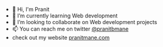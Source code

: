 - 👋 Hi, I'm Pranit
- 🌱 I’m currently learning Web development
- 💞️ I’m looking to collaborate on Web development projects
- 📫 You can reach me on twitter <a href="https://twitter.com/pranitbmane">@pranitbmane</a>
- check out my website <a href="https://pranitmane.com">pranitmane.com</a>

<!---
pranitmane/pranitmane is a ✨ special ✨ repository because its `README.md` (this file) appears on your GitHub profile.
You can click the Preview link to take a look at your changes.
--->
